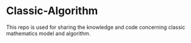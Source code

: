 # Classic-Algorithm
This repo is used for sharing the knowledge and code concerning classic mathematics model and algorithm.
